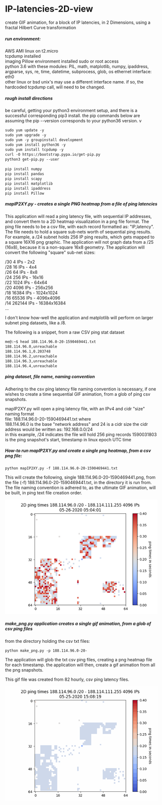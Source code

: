 # IP-latencies-2D-view
create GIF animation, for a block of IP latencies, in 2 Dimensions, using a fractal Hilbert Curve transformation

##### run environment:
AWS AMI linux on t2.micro  
tcpdump installed  
imaging Pillow environment installed
sudo or root access  
python 3.6 with these modules: PIL, math, matplotlib, numpy,  ipaddress, argparse, sys, re, time, datetime, subprocess, glob, os 
ethernet interface: eth0  
other linux or bsd unix's may use a different interface name. if so, the hardcoded tcpdump call, will need to be changed.  

##### rough install directions #####
be careful, getting your python3 environment setup, and there is a successful corresponding pip3 install.  the pip commands below are assuming the pip --version corresponds to your python36 version.  v

```
sudo yum update -y
sudo yum upgrade -y
sudo yum -y groupinstall development
sudo yum install python36 -y
sudo yum install tcpdump -y
curl -O https://bootstrap.pypa.io/get-pip.py
python3 get-pip.py --user

pip install numpy
pip install pandas
pip install scapy
pip install matplotlib
pip install ipaddress
pip install Pillow

```

##### mapIP2XY.py - creates a single PNG heatmap from a file of ping latencies
This application will read a ping latency file, with sequential IP addresses, and convert them to a 2D heatmap visualization in a png file format.  The ping file needs to be a csv file, with each record formatted as: "IP,latency".  The file needs to hold a square sub-nets worth of sequential ping results.  For example, a /24 subnet holds 256 IP ping results, which gets mapped to a square 16X16 png graphic.  The application will not graph data from a /25 (16x8), because it is a non-square 16x8 geometry.  The application will convert the following "square" sub-net sizes:  

/30 4 IPs - 2x2  
/28 16 IPs - 4x4  
/26 64 IPs - 8x8  
/24 256 IPs - 16x16  
/22 1024 IPs - 64x64  
/20 4096 IPs - 256x256  
/18 16384 IPs - 1024x1024  
/16 65536 IPs - 4096x4096  
/14 262144 IPs - 16384x16384   
...

I don't know how-well the application and matplotlib will perform on larger subnet ping datasets, like a /8.  

The following is a snippet, from a raw CSV ping stat dataset

```
me@:~$ head 188.114.96.0-20-1590469441.txt 
188.114.96.0,unreachable
188.114.96.1,0.203748
188.114.96.2,unreachable
188.114.96.3,unreachable
188.114.96.4,unreachable
```

##### ping dataset, file name, naming convention
Adhering to the csv ping latency file naming convention is necessary, if one wishes to create a time sequential GIF animation, from a glob of ping csv snapshots.  

mapIP2XY.py will open a ping latency file, with an IPv4 and cidr "size" naming format  
file: 188.114.96.0-20-1590469441.txt where  
188.114.96.0 is the base "network address" and
24 is a cidr size
the cidr address would be written as:  192.168.0.0/24  
in this example, /24 indicates the file will hold 256 ping records
1590031803 is the ping snapshot's start, timestamp in linux epoch UTC time

##### How-to run mapIP2XY.py and create a single png heatmap, from a csv png file:  

```
python mapIP2XY.py -f 188.114.96.0-20-1590469441.txt
```  

This will create the following, single 188.114.96.0-20-1590469441.png, from the file (-f) 188.114.96.0-20-1590469441.txt, in the directory it is run from.  The file naming convention is adhered to, as the ultimate GIF animation, will be built, in ping text file creation order.  

![a png file](https://github.com/jearlcalkins/IP-latencies-2D-view/blob/master/188.114.96.0-20-1590469441.png)

##### make_png.py application creates a single gif animation, from a glob of csv ping files
from the directory holding the csv txt files:  

```
python make_png.py -p 188.114.96.0-20-
```

The application will glob the txt csv ping files, creating a png heatmap file for each timestamp.  the application will then, create a gif animation from all the png snapshots.  

This gif file was created from 82 hourly, csv ping latency files.  

![a gif file](https://github.com/jearlcalkins/IP-latencies-2D-view/blob/master/188.114.96.0-20.gif)
